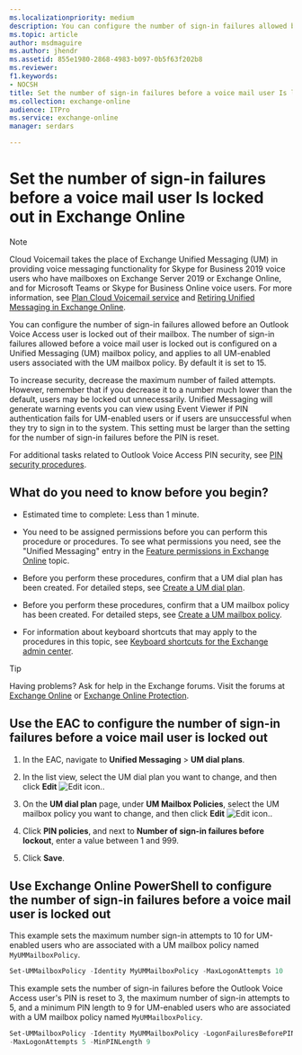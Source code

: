 ```yaml
---
ms.localizationpriority: medium
description: You can configure the number of sign-in failures allowed before an Outlook Voice Access user is locked out of their mailbox. The number of sign-in failures allowed before a voice mail user is locked out is configured on a Unified Messaging (UM) mailbox policy, and applies to all UM-enabled users associated with the UM mailbox policy. By default it is set to 15.
ms.topic: article
author: msdmaguire
ms.author: jhendr
ms.assetid: 855e1980-2868-4983-b097-0b5f63f202b8
ms.reviewer: 
f1.keywords:
- NOCSH
title: Set the number of sign-in failures before a voice mail user Is locked out in Exchange Online
ms.collection: exchange-online
audience: ITPro
ms.service: exchange-online
manager: serdars

---
```


# Set the number of sign-in failures before a voice mail user Is locked out in Exchange Online

> [!NOTE]
> Cloud Voicemail takes the place of Exchange Unified Messaging (UM) in providing voice messaging functionality for Skype for Business 2019 voice users who have mailboxes on Exchange Server 2019 or Exchange Online, and for Microsoft Teams or Skype for Business Online voice users. For more information, see [Plan Cloud Voicemail service](/skypeforbusiness/hybrid/plan-cloud-voicemail) and [Retiring Unified Messaging in Exchange Online](https://techcommunity.microsoft.com/t5/Exchange-Team-Blog/Retiring-Unified-Messaging-in-Exchange-Online/ba-p/608991).

You can configure the number of sign-in failures allowed before an Outlook Voice Access user is locked out of their mailbox. The number of sign-in failures allowed before a voice mail user is locked out is configured on a Unified Messaging (UM) mailbox policy, and applies to all UM-enabled users associated with the UM mailbox policy. By default it is set to 15.

To increase security, decrease the maximum number of failed attempts. However, remember that if you decrease it to a number much lower than the default, users may be locked out unnecessarily. Unified Messaging will generate warning events you can view using Event Viewer if PIN authentication fails for UM-enabled users or if users are unsuccessful when they try to sign in to the system. This setting must be larger than the setting for the number of sign-in failures before the PIN is reset.

For additional tasks related to Outlook Voice Access PIN security, see [PIN security procedures](pin-security-procedures.md).

## What do you need to know before you begin?

- Estimated time to complete: Less than 1 minute.

- You need to be assigned permissions before you can perform this procedure or procedures. To see what permissions you need, see the "Unified Messaging" entry in the [Feature permissions in Exchange Online](../../permissions-exo/feature-permissions.md) topic.

- Before you perform these procedures, confirm that a UM dial plan has been created. For detailed steps, see [Create a UM dial plan](../../voice-mail-unified-messaging/connect-voice-mail-system/create-um-dial-plan.md).

- Before you perform these procedures, confirm that a UM mailbox policy has been created. For detailed steps, see [Create a UM mailbox policy](../../voice-mail-unified-messaging/set-up-voice-mail/create-um-mailbox-policy.md).

- For information about keyboard shortcuts that may apply to the procedures in this topic, see [Keyboard shortcuts for the Exchange admin center](../../accessibility/keyboard-shortcuts-in-admin-center.md).

> [!TIP]
> Having problems? Ask for help in the Exchange forums. Visit the forums at [Exchange Online](https://social.technet.microsoft.com/forums/msonline/home?forum=onlineservicesexchange) or [Exchange Online Protection](https://social.technet.microsoft.com/forums/forefront/home?forum=FOPE).

## Use the EAC to configure the number of sign-in failures before a voice mail user is locked out

1. In the EAC, navigate to **Unified Messaging** \> **UM dial plans**.

2. In the list view, select the UM dial plan you want to change, and then click **Edit** ![Edit icon.](../../media/ITPro_EAC_EditIcon.gif).

3. On the **UM dial plan** page, under **UM Mailbox Policies**, select the UM mailbox policy you want to change, and then click **Edit** ![Edit icon.](../../media/ITPro_EAC_EditIcon.gif).

4. Click **PIN policies**, and next to **Number of sign-in failures before lockout**, enter a value between 1 and 999.

5. Click **Save**.

## Use Exchange Online PowerShell to configure the number of sign-in failures before a voice mail user is locked out

This example sets the maximum number sign-in attempts to 10 for UM-enabled users who are associated with a UM mailbox policy named `MyUMMailboxPolicy`.

```PowerShell
Set-UMMailboxPolicy -Identity MyUMMailboxPolicy -MaxLogonAttempts 10
```

This example sets the number of sign-in failures before the Outlook Voice Access user's PIN is reset to 3, the maximum number of sign-in attempts to 5, and a minimum PIN length to 9 for UM-enabled users who are associated with a UM mailbox policy named `MyUMMailboxPolicy`.

```PowerShell
Set-UMMailboxPolicy -Identity MyUMMailboxPolicy -LogonFailuresBeforePINReset 3
-MaxLogonAttempts 5 -MinPINLength 9
```
